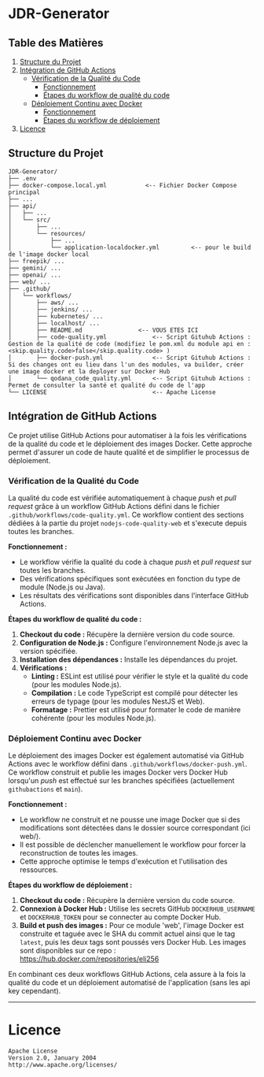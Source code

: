 # JDR-Generator

## Table des Matières

1.  [Structure du Projet](#structure-du-projet)
2.  [Intégration de GitHub Actions](#intégration-de-github-actions)
    * [Vérification de la Qualité du Code](#vérification-de-la-qualité-du-code)
        * [Fonctionnement](#fonctionnement)
        * [Étapes du workflow de qualité du code](#étapes-du-workflow-de-qualité-du-code)
    * [Déploiement Continu avec Docker](#déploiement-continu-avec-docker)
        * [Fonctionnement](#fonctionnement-1)
        * [Étapes du workflow de déploiement](#étapes-du-workflow-de-déploiement)
3.  [Licence](#licence)

## Structure du Projet

```
JDR-Generator/
├── .env
├── docker-compose.local.yml           <-- Fichier Docker Compose principal
├── ...
├── api/
│   ├── ...
│   └── src/
│       ├── ...
│       └── resources/
│           ├── ...
│           └── application-localdocker.yml         <-- pour le build de l'image docker local
├── freepik/ ...
├── gemini/ ...
├── openai/ ...
├── web/ ...
├── .github/
│   └── workflows/
│       ├── aws/ ...
│       ├── jenkins/ ...
│       ├── kubernetes/ ...
│       ├── localhost/ ...
│       ├── README.md                <-- VOUS ETES ICI
│       ├── code-quality.yml             <-- Script Gituhub Actions : Gestion de la qualité de code (modifiez le pom.xml du module api en : <skip.quality.code>false</skip.quality.code> )
│       ├── docker-push.yml              <-- Script Gituhub Actions : Si des changes ont eu lieu dans l'un des modules, va builder, créer une image docker et la deployer sur Docker Hub
│       └── qodana_code_quality.yml      <-- Script Gituhub Actions : Permet de consulter la santé et qualité du code de l'app
└── LICENSE                              <-- Apache License
```


## Intégration de GitHub Actions

Ce projet utilise GitHub Actions pour automatiser à la fois les vérifications de la qualité du code et le déploiement des images Docker.
Cette approche permet d'assurer un code de haute qualité et de simplifier le processus de déploiement.

### Vérification de la Qualité du Code

La qualité du code est vérifiée automatiquement à chaque *push* et *pull request* grâce à un workflow GitHub Actions défini dans le fichier `.github/workflows/code-quality.yml`.
Ce workflow contient des sections dédiées à la partie du projet `nodejs-code-quality-web` et s'execute depuis toutes les branches.

**Fonctionnement :**

-   Le workflow vérifie la qualité du code à chaque *push* et *pull request* sur toutes les branches.
-   Des vérifications spécifiques sont exécutées en fonction du type de module (Node.js ou Java).
-   Les résultats des vérifications sont disponibles dans l'interface GitHub Actions.

**Étapes du workflow de qualité du code :**

1.  **Checkout du code :** Récupère la dernière version du code source.
2.  **Configuration de Node.js :** Configure l'environnement Node.js avec la version spécifiée.
3.  **Installation des dépendances :** Installe les dépendances du projet.
4.  **Vérifications :**
    * **Linting :** ESLint est utilisé pour vérifier le style et la qualité du code (pour les modules Node.js).
    * **Compilation :** Le code TypeScript est compilé pour détecter les erreurs de typage (pour les modules NestJS et Web).
    * **Formatage :** Prettier est utilisé pour formater le code de manière cohérente (pour les modules Node.js).

### Déploiement Continu avec Docker

Le déploiement des images Docker est également automatisé via GitHub Actions avec le workflow défini dans `.github/workflows/docker-push.yml`.
Ce workflow construit et publie les images Docker vers Docker Hub lorsqu'un *push* est effectué sur les branches spécifiées (actuellement `githubactions` et `main`).

**Fonctionnement :**

- Le workflow ne construit et ne pousse une image Docker que si des modifications sont détectées dans le dossier source correspondant (ici web/).
- Il est possible de déclencher manuellement le workflow pour forcer la reconstruction de toutes les images.
- Cette approche optimise le temps d'exécution et l'utilisation des ressources.

**Étapes du workflow de déploiement :**

1.  **Checkout du code :** Récupère la dernière version du code source.
2.  **Connexion à Docker Hub :** Utilise les secrets GitHub `DOCKERHUB_USERNAME` et `DOCKERHUB_TOKEN` pour se connecter au compte Docker Hub.
3.  **Build et push des images :** Pour ce module 'web', l'image Docker est construite et taguée avec le SHA du commit actuel ainsi que le tag `latest`, puis les deux tags sont poussés vers Docker Hub. Les images sont disponibles sur ce repo : https://hub.docker.com/repositories/eli256

En combinant ces deux workflows GitHub Actions, cela assure à la fois la qualité du code et un déploiement automatisé de l'application (sans les api key cependant).

___________
# Licence

```markdow
Apache License
Version 2.0, January 2004
http://www.apache.org/licenses/
```
